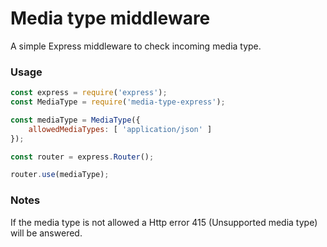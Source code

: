 # Media type middleware

A simple Express middleware to check incoming media type.

### Usage

```javascript
const express = require('express');
const MediaType = require('media-type-express');

const mediaType = MediaType({
    allowedMediaTypes: [ 'application/json' ]
});

const router = express.Router();

router.use(mediaType);
```

### Notes
If the media type is not allowed a Http error 415 (Unsupported media type) will be answered.
